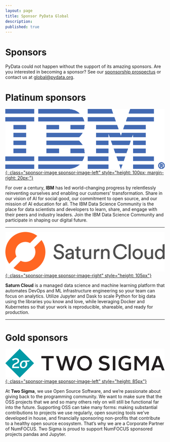 ```yaml
---
layout: page
title: Sponsor PyData Global
description: 
published: true
---
```


<style>
.sponsor-image {
    height: 150px;
    margin-top: 15px;
}

.sponsor-image-left {
    float: left;
    margin-right: 25px;
}

.sponsor-image-right {
    float: right;
    margin-left: 25px;
}
</style>

# Sponsors

PyData could not happen without the support of its amazing sponsors. Are you
interested in becoming a sponsor?  See our [sponsorship
prospectus](../assets/prospectus.pdf) or contact us at <a
href="mailto:global@pydata.org">global@pydata.org</a>.

# Platinum sponsors

[![image](../assets/images/sponsors/ibm.png){: class="sponsor-image sponsor-image-left" style="height: 100px; margin-right: 20px;"}](https://community.ibm.com/community/user/datascience/home)

For over a century, **IBM** has led world-changing progress by relentlessly reinventing ourselves and enabling our customers' transformation. Share in our vision of AI for social good, our commitment to open source, and our mission of AI education for all. The IBM Data Science Community is the place for data scientists and developers to learn, share, and engage with their peers and industry leaders. Join the IBM Data Science Community and participate in shaping our digital future.

<hr/>

[![image](../assets/images/sponsors/saturn_cloud.png){: class="sponsor-image sponsor-image-right" style="height: 105px"}](https://www.saturncloud.io)

**Saturn Cloud** is a managed data science and machine learning platform that automates DevOps and ML infrastructure engineering so your team can focus on analytics. Utilize Jupyter and Dask to scale Python for big data using the libraries you know and love, while leveraging Docker and Kubernetes so that your work is reproducible, shareable, and ready for production.

<hr/>

# Gold sponsors

[![image](../assets/images/sponsors/two_sigma.png){: class="sponsor-image sponsor-image-left" style="height: 85px"}](https://opensource.twosigma.com)

At **Two Sigma**, we use Open Source Software, and we’re passionate about giving back to the programming community. We want to make sure that the OSS projects that we and so many others rely on will still be functional far into the future. Supporting OSS can take many forms: making substantial contributions to projects we use regularly, open sourcing tools we’ve developed in house, and financially sponsoring non-profits that contribute to a healthy open source ecosystem. That’s why we are a Corporate Partner of NumFOCUS. Two Sigma is proud to support NumFOCUS sponsored projects pandas and Jupyter.
